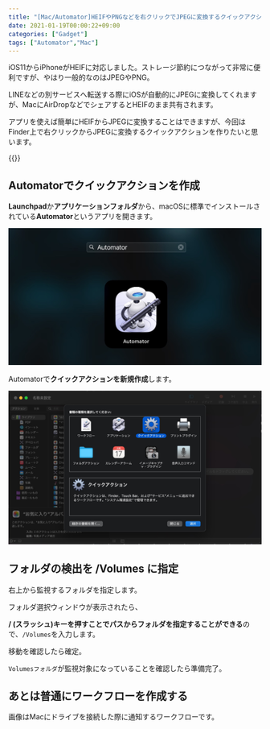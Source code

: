 ```yaml
---
title: "[Mac/Automator]HEIFやPNGなどを右クリックでJPEGに変換するクイックアクション"
date: 2021-01-19T00:00:22+09:00
categories: ["Gadget"]
tags: ["Automator","Mac"]
---
```


iOS11からiPhoneがHEIFに対応しました。ストレージ節約につながって非常に便利ですが、やはり一般的なのはJPEGやPNG。

LINEなどの別サービスへ転送する際にiOSが自動的にJPEGに変換してくれますが、MacにAirDropなどでシェアするとHEIFのまま共有されます。

アプリを使えば簡単にHEIFからJPEGに変換することはできますが、今回はFinder上で右クリックからJPEGに変換するクイックアクションを作りたいと思います。

{{<ad>}}

## Automatorでクイックアクションを作成

**Launchpad**か**アプリケーションフォルダ**から、macOSに標準でインストールされている<b>Automator</b>というアプリを開きます。

![](../../../images/launchpad-automator.jpg)

Automatorで<b>クイックアクションを新規作成</b>します。

![](../../../images/automator-rightclick-convert-jpg1.jpg)

## フォルダの検出を /Volumes に指定

右上から監視するフォルダを指定します。



フォルダ選択ウィンドウが表示されたら、



<b>/ (スラッシュ)キーを押すことでパスからフォルダを指定することができる</b>ので、`/Volumes`を入力します。



移動を確認したら確定。



`Volumesフォルダ`が監視対象になっていることを確認したら準備完了。



## あとは普通にワークフローを作成する

画像はMacにドライブを接続した際に通知するワークフローです。

